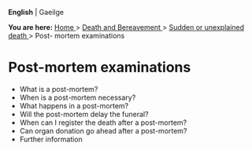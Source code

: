 **English** |  Gaeilge 

**You are here:** [ Home ](/en/) > [ Death and Bereavement ](/en/death/) > [
Sudden or unexplained death ](/en/death/sudden-or-unexplained-death/) > Post-
mortem examinations

#  Post-mortem examinations

  * What is a post-mortem? 
  * When is a post-mortem necessary? 
  * What happens in a post-mortem? 
  * Will the post-mortem delay the funeral? 
  * When can I register the death after a post-mortem? 
  * Can organ donation go ahead after a post-mortem? 
  * Further information 
